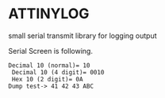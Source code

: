 # ATTINYLOG
small serial transmit library for logging output

Serial Screen is following.

```
Decimal 10 (normal)= 10
 Decimal 10 (4 digit)= 0010
 Hex 10 (2 digit)= 0A
Dump test-> 41 42 43 ABC
```
